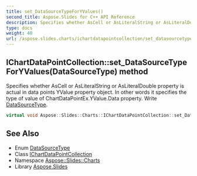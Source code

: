 ```yaml
---
title: set_DataSourceTypeForYValues()
second_title: Aspose.Slides for C++ API Reference
description: Specifies whether AsCell or AsLiteralString or AsLiteralDouble property is actual in data points YValue property object. In other words it specifies the type of value of ChartDataPointEx.YValue.Data property. Write DataSourceType.
type: docs
weight: 40
url: /aspose.slides.charts/ichartdatapointcollection/set_datasourcetypeforyvalues/
---
```

## IChartDataPointCollection::set_DataSourceTypeForYValues(DataSourceType) method


Specifies whether AsCell or AsLiteralString or AsLiteralDouble property is actual in data points YValue property object. In other words it specifies the type of value of ChartDataPointEx.YValue.Data property. Write [DataSourceType](../../datasourcetype/).

```cpp
virtual void Aspose::Slides::Charts::IChartDataPointCollection::set_DataSourceTypeForYValues(DataSourceType value)=0
```

## See Also

* Enum [DataSourceType](../../datasourcetype/)
* Class [IChartDataPointCollection](../)
* Namespace [Aspose::Slides::Charts](../../)
* Library [Aspose.Slides](../../../)